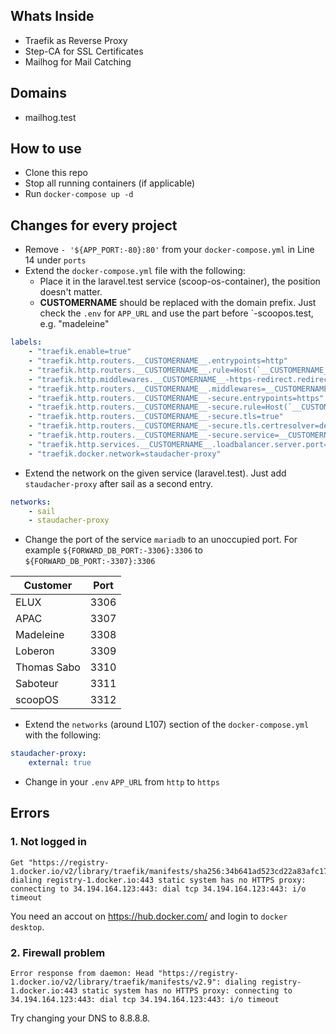 ## Whats Inside 
- Traefik as Reverse Proxy
- Step-CA for SSL Certificates
- Mailhog for Mail Catching

## Domains

- mailhog.test

## How to use

- Clone this repo 
- Stop all running containers (if applicable)
- Run `docker-compose up -d`

## Changes for every project

- Remove `- '${APP_PORT:-80}:80'` from your `docker-compose.yml` in Line 14 under `ports`
- Extend the `docker-compose.yml` file with the following:
  - Place it in the laravel.test service (scoop-os-container), the position doesn't matter.
  - __CUSTOMERNAME__ should be replaced with the domain prefix. Just check the `.env` for `APP_URL` and use the part
    before `-scoopos.test, e.g. "madeleine"

```yml
labels:
    - "traefik.enable=true"
    - "traefik.http.routers.__CUSTOMERNAME__.entrypoints=http"
    - "traefik.http.routers.__CUSTOMERNAME__.rule=Host(`__CUSTOMERNAME__-scoopos.test`)"
    - "traefik.http.middlewares.__CUSTOMERNAME__-https-redirect.redirectscheme.scheme=https"
    - "traefik.http.routers.__CUSTOMERNAME__.middlewares=__CUSTOMERNAME__-https-redirect"
    - "traefik.http.routers.__CUSTOMERNAME__-secure.entrypoints=https"
    - "traefik.http.routers.__CUSTOMERNAME__-secure.rule=Host(`__CUSTOMERNAME__-scoopos.test`)"
    - "traefik.http.routers.__CUSTOMERNAME__-secure.tls=true"
    - "traefik.http.routers.__CUSTOMERNAME__-secure.tls.certresolver=default"
    - "traefik.http.routers.__CUSTOMERNAME__-secure.service=__CUSTOMERNAME__"
    - "traefik.http.services.__CUSTOMERNAME__.loadbalancer.server.port=80"
    - "traefik.docker.network=staudacher-proxy"
```

- Extend the network on the given service (laravel.test). Just add `staudacher-proxy` after sail as a
  second entry.
```yml 
networks:
    - sail
    - staudacher-proxy
```

- Change the port of the service `mariadb` to an unoccupied port. For example `${FORWARD_DB_PORT:-3306}:3306` to `${FORWARD_DB_PORT:-3307}:3306`

| Customer    | Port |
|-------------|------|
| ELUX        | 3306 |
| APAC        | 3307 |
| Madeleine   | 3308 |
| Loberon     | 3309 |
| Thomas Sabo | 3310 |
| Saboteur    | 3311 |
| scoopOS    | 3312 |

- Extend the `networks` (around L107) section of the `docker-compose.yml` with the following:

```yml
staudacher-proxy:
    external: true
```

- Change in your `.env` `APP_URL` from `http` to `https`

## Errors

### 1. Not logged in
```
Get "https://registry-1.docker.io/v2/library/traefik/manifests/sha256:34b641ad523cd22a83afc174a6b013686be7abc8684c6ebfa4618b8bcaa7e831": dialing registry-1.docker.io:443 static system has no HTTPS proxy: connecting to 34.194.164.123:443: dial tcp 34.194.164.123:443: i/o timeout
```
You need an accout on https://hub.docker.com/ and login to `docker desktop`.

### 2. Firewall problem
```
Error response from daemon: Head "https://registry-1.docker.io/v2/library/traefik/manifests/v2.9": dialing registry-1.docker.io:443 static system has no HTTPS proxy: connecting to 34.194.164.123:443: dial tcp 34.194.164.123:443: i/o timeout
```
Try changing your DNS to 8.8.8.8.
